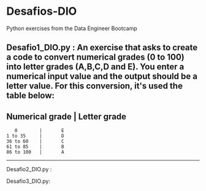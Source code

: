 # Desafios-DIO
Python exercises from the Data Engineer Bootcamp

Desafio1_DIO.py : 
An exercise that asks to create a code to convert numerical grades (0 to 100) into letter grades (A,B,C,D and E).
You enter a numerical input value and the output should be a letter value.
For this conversion, it's used the table below:
---------------------------------
Numerical grade | Letter grade
---------------------------------
       0        |       E
    1 to 35     |       D
    36 to 60    |       C
    61 to 85    |       B
    86 to 100   |       A
---------------------------------
    
    
Desafio2_DIO.py : 




Desafio3_DIO.py:




